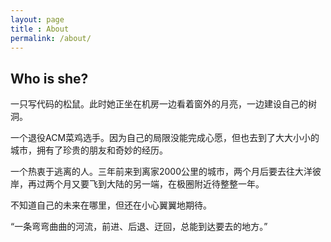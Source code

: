 ```yaml
---
layout: page
title : About
permalink: /about/
---
```


<h2>Who is she?</h2>

一只写代码的松鼠。此时她正坐在机房一边看着窗外的月亮，一边建设自己的树洞。

一个退役ACM菜鸡选手。因为自己的局限没能完成心愿，但也去到了大大小小的城市，拥有了珍贵的朋友和奇妙的经历。

一个热衷于逃离的人。三年前来到离家2000公里的城市，两个月后要去往大洋彼岸，再过两个月又要飞到大陆的另一端，在极圈附近待整整一年。

不知道自己的未来在哪里，但还在小心翼翼地期待。

“一条弯弯曲曲的河流，前进、后退、迂回，总能到达要去的地方。”